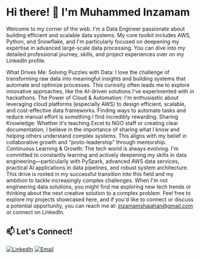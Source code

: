 # Hi there! 👋 I'm Muhammed Inzamam

Welcome to my corner of the web. I'm a Data Engineer passionate about building efficient and scalable data systems. My core toolkit includes AWS, Python, and Snowflake, and I'm particularly focused on deepening my expertise in advanced large-scale data processing.
You can dive into my detailed professional journey, skills, and project experiences over on my LinkedIn profile.

What Drives Me:
Solving Puzzles with Data: I love the challenge of transforming raw data into meaningful insights and building systems that automate and optimize processes. This curiosity often leads me to explore innovative approaches, like the AI-driven solutions I've experimented with in hackathons.
The Power of Cloud & Automation: I'm enthusiastic about leveraging cloud platforms (especially AWS) to design efficient, scalable, and cost-effective data frameworks. Finding ways to automate tasks and reduce manual effort is something I find incredibly rewarding.
Sharing Knowledge: Whether it's teaching Excel to NGO staff or creating clear documentation, I believe in the importance of sharing what I know and helping others understand complex systems. This aligns with my belief in collaborative growth and "proto-leadership" through mentorship.
Continuous Learning & Growth: The tech world is always evolving. I'm committed to constantly learning and actively deepening my skills in data engineering—particularly with PySpark, advanced AWS data services, practical AI applications in data pipelines, and robust system architecture. This drive is rooted in my successful transition into this field and my ambition to tackle increasingly complex challenges.
When I'm not engineering data solutions, you might find me exploring new tech trends or thinking about the next creative solution to a complex problem.
Feel free to explore my projects showcased here, and if you'd like to connect or discuss a potential opportunity, you can reach me at: inzamamshajahan@gmail.com or connect on LinkedIn.

## 📫 Let's Connect!

[![LinkedIn](https://img.shields.io/badge/-LinkedIn-0077B5?logo=linkedin&logoColor=white)](https://linkedin.com/in/muhammed-inzamam)
[![Email](https://img.shields.io/badge/-Email-D14836?logo=gmail&logoColor=white)](mailto:inzamaminbox@gmail.com)
